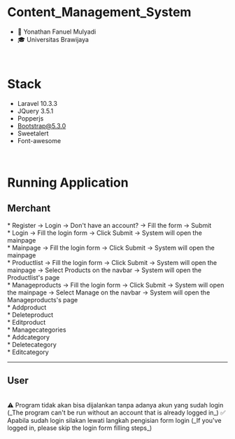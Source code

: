 # Content_Management_System

- 👨 Yonathan Fanuel Mulyadi
- 🎓 Universitas Brawijaya

<br>

# Stack
- Laravel 10.3.3
- JQuery 3.5.1
- Popperjs
- Bootstrap@5.3.0
- Sweetalert
- Font-awesome

<br>

# Running Application
<h2>Merchant</h2>
* Register
-> Login -> Don't have an account? -> Fill the form -> Submit 
<br>
* Login
-> Fill the login form -> Click Submit -> System will open the mainpage
<br>
* Mainpage
-> Fill the login form -> Click Submit -> System will open the mainpage
<br>
* Productlist
-> Fill the login form -> Click Submit -> System will open the mainpage -> Select Products on the navbar -> System will open the Productlist's page
<br>
* Manageproducts
-> Fill the login form -> Click Submit -> System will open the mainpage -> Select Manage on the navbar -> System will open the Manageproducts's page
<br>
* Addproduct
<br>
* Deleteproduct
<br>
* Editproduct
<br>
* Managecategories
<br>
* Addcategory
<br>
* Deletecategory
<br>
* Editcategory
<hr>

<h2>User</h2>
<br>
⚠️ Program tidak akan bisa dijalankan tanpa adanya akun yang sudah login (_The program can't be run without an account that is already logged in_)
✅ Apabila sudah login silakan lewati langkah pengisian form login (_If you've logged in, please skip the login form filling steps_)
